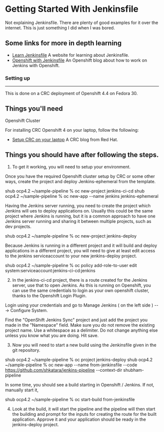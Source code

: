 Getting Started With Jenkinsfile
===================================

Not explaining Jenkinsfile. There are plenty of good examples for it over the internet. This is just something I did when I was bored.

## Some links for more in depth learning
* [Learn Jenkinsfile](https://www.jenkins.io/doc/book/pipeline/jenkinsfile/) A website for learning about Jenkinsfile.
* [Openshift with Jenkinsfile](https://www.openshift.com/blog/deploying-jenkins-on-openshift-part-1) An Openshift blog about how to work on Jenkins with Openshift.


### Setting up
--------------
This is done on a CRC deployment of Openshift 4.4 on Fedora 30.


Things you'll need
--------------------
Openshift Cluster

For installing CRC Openshift 4 on your laptop, follow the following:

* [Setup CRC on your laptop](https://developers.redhat.com/blog/2019/09/05/red-hat-openshift-4-on-your-laptop-introducing-red-hat-codeready-containers/) A CRC blog from Red Hat.

Things you should have after following the steps.
--------------------
1. To get it working, you will need to setup your environment.

Once you have the required Openshift cluster setup by CRC or some other ways, create the project and deploy Jenkins-ephemeral from the template.

shub ocp4.2 ~/sample-pipeline % oc new-project jenkins-ci-cd
shub ocp4.2 ~/sample-pipeline % oc new-app --name jenkins jenkins-ephemeral

Having the Jenkins server running, you need to create the project which Jenkins will ues to deploy applications on. Usually this could be the same project where Jenkins is running, but it is a common approach to have one Jenkins server running and sharing it between multiple projects, such as dev projects.

shub ocp4.2 ~/sample-pipeline % oc new-project jenkins-deploy

Because Jenkins is running in a different project and it will build and deploy applications in a different project, you will need to give at least edit access to the jenkins serviceaccount to your new jenkins-deploy project. 

shub ocp4.2 ~/sample-pipeline % oc policy add-role-to-user edit system:serviceaccount:jenkins-ci-cd:jenkins 

2. In the jenkins-ci-cd project, there is a route created for the Jenkins server, use that to open Jenkins. As this is running on Openshift, you can use the same credentials to login as your own openshift cluster, thanks to the Openshift Login Plugin. 

Login using your credentials and go to Manage Jenkins ( on the left side ) ---> Configure System.

Find the "OpenShift Jenkins Sync" project and just add the project you made in the "Namespace" field. Make sure you do not remove the existing project name. Use a whitespace as a delimiter. Do not change anything else unless you know what you are doing. Hit save. 

3. Now you will need to start a new build using the Jenkinsfile given in the git repository.

shub ocp4.2 ~/sample-pipeline % oc project jenkins-deploy
shub ocp4.2 ~/sample-pipeline % oc new-app --name from-jenkinsfile --code https://github.com/shkatara/jenkins-pipeline --context-dir shubham-pipeline

In some time, you should see a build starting in Openshift / Jenkins. If not, manually start it, 

shub ocp4.2 ~/sample-pipeline % oc start-build from-jenkinsfile

4. Look at the build, it will start the pipeline and the pipeline will then start the building and prompt for the inputs for creating the route for the built application. Approve it and your application should be ready in the jenkins-deploy project. 
